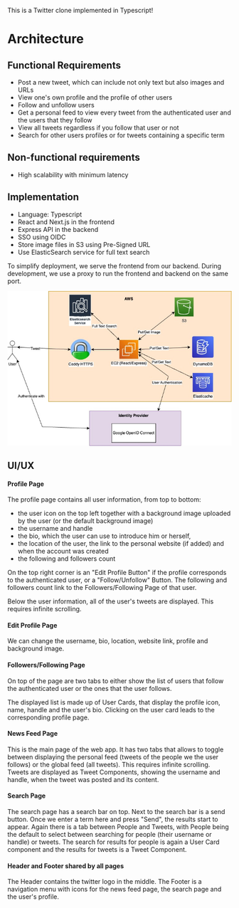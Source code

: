 This is a Twitter clone implemented in Typescript!

# Architecture

## Functional Requirements

- Post a new tweet, which can include not only text but also images and URLs
- View one's own profile and the profile of other users
- Follow and unfollow users
- Get a personal feed to view every tweet from the authenticated user and the users that they follow
- View all tweets regardless if you follow that user or not
- Search for other users profiles or for tweets containing a specific term

## Non-functional requirements

- High scalability with minimum latency

## Implementation

- Language: Typescript
- React and Next.js in the frontend
- Express API in the backend
- SSO using OIDC
- Store image files in S3 using Pre-Signed URL
- Use ElasticSearch service for full text search

To simplify deployment, we serve the frontend from our backend.
During development, we use a proxy to run the frontend and backend on the same port.

![Architecture](architecture.jpg)

## UI/UX

#### Profile Page

The profile page contains all user information, from top to bottom:

- the user icon on the top left together with a background image uploaded by the user (or the default background image)
- the username and handle
- the bio, which the user can use to introduce him or herself,
- the location of the user, the link to the personal website (if added) and when the account was created
- the following and followers count

On the top right corner is an "Edit Profile Button" if the profile corresponds to the authenticated user, or a "Follow/Unfollow" Button. The following and followers count link to the Followers/Following Page of that user.

Below the user information, all of the user's tweets are displayed. This requires infinite scrolling.

#### Edit Profile Page

We can change the username, bio, location, website link, profile and background image.

#### Followers/Following Page

On top of the page are two tabs to either show the list of users that follow the authenticated user or the ones that the user follows.

The displayed list is made up of User Cards, that display the profile icon, name, handle and the user's bio. Clicking on the user card leads to the corresponding profile page.

#### News Feed Page

This is the main page of the web app. It has two tabs that allows to toggle between displaying the personal feed (tweets of the people we the user follows) or the global feed (all tweets). This requires infinite scrolling. Tweets are displayed as Tweet Components, showing the username and handle, when the tweet was posted and its content.

#### Search Page

The search page has a search bar on top. Next to the search bar is a send button. Once we enter a term here and press "Send", the results start to appear. Again there is a tab between People and Tweets, with People being the default to select between searching for people (their username or handle) or tweets. The search for results for people is again a User Card component and the results for tweets is a Tweet Component.

#### Header and Footer shared by all pages

The Header contains the twitter logo in the middle.
The Footer is a navigation menu with icons for the news feed page, the search page and the user's profile.

